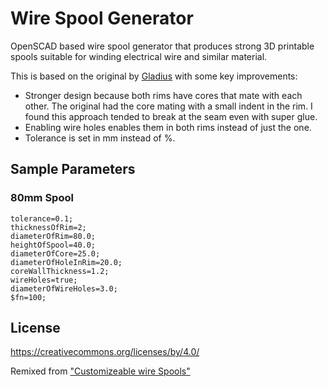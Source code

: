 # Wire Spool Generator
OpenSCAD based wire spool generator that produces strong 3D printable spools suitable for winding electrical wire and similar material.

This is based on the original by [Gladius](https://www.prusaprinters.org/prints/18981-customizeable-wire-spools) with some key improvements:

* Stronger design because both rims have cores that mate with each other. The original had the core mating with a small indent in the rim. I found this approach tended to break at the seam even with super glue.
* Enabling wire holes enables them in both rims instead of just the one.
* Tolerance is set in mm instead of %.

## Sample Parameters

### 80mm Spool
  ```
  tolerance=0.1;
  thicknessOfRim=2;
  diameterOfRim=80.0;
  heightOfSpool=40.0;
  diameterOfCore=25.0;
  diameterOfHoleInRim=20.0;
  coreWallThickness=1.2;
  wireHoles=true;
  diameterOfWireHoles=3.0;
  $fn=100;
  ```

## License
https://creativecommons.org/licenses/by/4.0/

Remixed from ["Customizeable wire Spools"](https://www.prusaprinters.org/prints/18981-customizeable-wire-spools)
